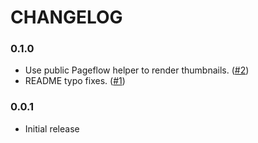 # CHANGELOG

### 0.1.0

- Use public Pageflow helper to render thumbnails.
  ([#2](https://github.com/codevise/pageflow/pull/2))
- README typo fixes.
  ([#1](https://github.com/codevise/pageflow/pull/1))

### 0.0.1

- Initial release

